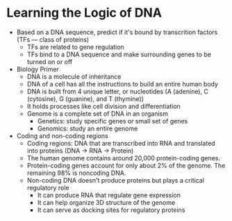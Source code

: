 # Learning the Logic of DNA

- Based on a DNA sequence, predict if it's bound by transcrition factors (TFs — class of proteins)
  - TFs are related to gene regulation
  - TFs bind to a DNA sequence and make surrounding genes to be turned on or off
- Biology Primer
  - DNA is a molecule of inheritance
  - DNA of a cell has all the instructions to build an entire human body
  - DNA is built from 4 unique letter, or nucleotides (A (adenine), C (cytosine), G (guanine), and T (thymine))
  - It holds processes like cell division and differentiation
  - Genome is a complete set of DNA in an organism
    - Genetics: study specific genes or small set of genes
    - Genomics: study an entire genome
- Coding and non-coding regions
  - Coding regions: DNA that are transcribed into RNA and translated into proteins (DNA -> RNA -> Protein)
  - The human genome contains around 20,000 protein-coding genes.
  - Protein-coding genes account for only about 2% of the genome. The remaining 98% is noncoding DNA.
  - Non-coding DNA doesn't produce proteins but plays a critical regulatory role
    - It can produce RNA that regulate gene expression
    - It can help organize 3D structure of the genome
    - It can serve as docking sites for regulatory proteins
